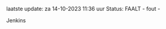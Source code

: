 laatste update: 
za 14-10-2023 11:36   uur 
Status: FAALT - fout - 
<div class="service R">Jenkins</div>